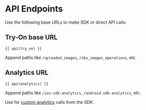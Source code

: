 # API Endpoints

Use the following base URLs to make SDK or direct API calls:

## Try-On base URL
```
{{ api(try_on) }}
```

Append paths like `/uploaded_images`, `/sku_images_operations`, etc.

## Analytics URL
```
{{ api(analytics) }}
```

Append paths like `/ios-sdk-analytics`, `/android-sdk-analytics`, etc.

Use for [custom analytics](/team/sdk/analytics.md) calls from the SDK.
